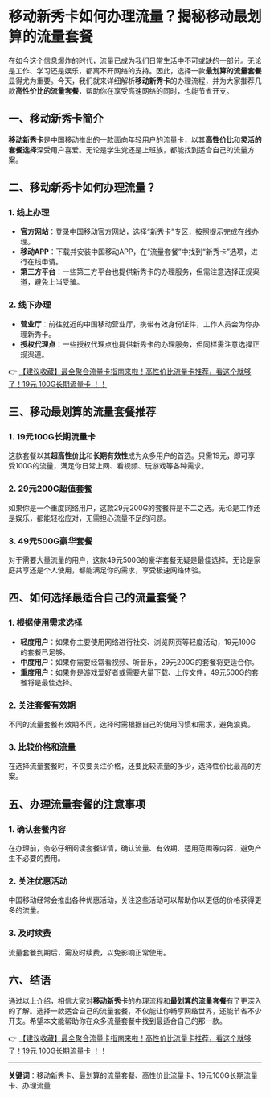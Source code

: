 # 移动新秀卡如何办理流量？揭秘移动最划算的流量套餐

在如今这个信息爆炸的时代，流量已成为我们日常生活中不可或缺的一部分。无论是工作、学习还是娱乐，都离不开网络的支持。因此，选择一款**最划算的流量套餐**显得尤为重要。今天，我们就来详细解析**移动新秀卡**的办理流程，并为大家推荐几款**高性价比的流量套餐**，帮助你在享受高速网络的同时，也能节省开支。

## 一、移动新秀卡简介

**移动新秀卡**是中国移动推出的一款面向年轻用户的流量卡，以其**高性价比**和**灵活的套餐选择**深受用户喜爱。无论是学生党还是上班族，都能找到适合自己的流量方案。

## 二、移动新秀卡如何办理流量？

### 1. 线上办理
- **官方网站**：登录中国移动官方网站，选择“新秀卡”专区，按照提示完成在线办理。
- **移动APP**：下载并安装中国移动APP，在“流量套餐”中找到“新秀卡”选项，进行在线申请。
- **第三方平台**：一些第三方平台也提供新秀卡的办理服务，但需注意选择正规渠道，避免上当受骗。

### 2. 线下办理
- **营业厅**：前往就近的中国移动营业厅，携带有效身份证件，工作人员会为你办理新秀卡。
- **授权代理点**：一些授权代理点也提供新秀卡的办理服务，但同样需注意选择正规渠道。

👉 [【建议收藏】最全聚合流量卡指南来啦！高性价比流量卡推荐，看这个就够了！19元 100G长期流量卡 ！！](https://bit.ly/Liuliangka)

## 三、移动最划算的流量套餐推荐

### 1. 19元100G长期流量卡
这款套餐以其**超高性价比**和**长期有效性**成为众多用户的首选。只需19元，即可享受100G的流量，满足你日常上网、看视频、玩游戏等各种需求。

### 2. 29元200G超值套餐
如果你是一个重度网络用户，这款29元200G的套餐将是不二之选。无论是工作还是娱乐，都能轻松应对，无需担心流量不足的问题。

### 3. 49元500G豪华套餐
对于需要大量流量的用户，这款49元500G的豪华套餐无疑是最佳选择。无论是家庭共享还是个人使用，都能满足你的需求，享受极速网络体验。

## 四、如何选择最适合自己的流量套餐？

### 1. 根据使用需求选择
- **轻度用户**：如果你主要使用网络进行社交、浏览网页等轻度活动，19元100G的套餐已足够。
- **中度用户**：如果你需要经常看视频、听音乐，29元200G的套餐将更适合你。
- **重度用户**：如果你是游戏爱好者或需要大量下载、上传文件，49元500G的套餐将是最佳选择。

### 2. 关注套餐有效期
不同的流量套餐有效期不同，选择时需根据自己的使用习惯和需求，避免浪费。

### 3. 比较价格和流量
在选择流量套餐时，不仅要关注价格，还要比较流量的多少，选择性价比最高的方案。

## 五、办理流量套餐的注意事项

### 1. 确认套餐内容
在办理前，务必仔细阅读套餐详情，确认流量、有效期、适用范围等内容，避免产生不必要的费用。

### 2. 关注优惠活动
中国移动经常会推出各种优惠活动，关注这些活动可以帮助你以更低的价格获得更多的流量。

### 3. 及时续费
流量套餐到期后，需及时续费，以免影响正常使用。

## 六、结语

通过以上介绍，相信大家对**移动新秀卡**的办理流程和**最划算的流量套餐**有了更深入的了解。选择一款适合自己的流量套餐，不仅能让你畅享网络世界，还能节省不少开支。希望本文能帮助你在众多流量套餐中找到最适合自己的那一款。

👉 [【建议收藏】最全聚合流量卡指南来啦！高性价比流量卡推荐，看这个就够了！19元 100G长期流量卡 ！！](https://bit.ly/Liuliangka)

---

**关键词**：移动新秀卡、最划算的流量套餐、高性价比流量卡、19元100G长期流量卡、办理流量